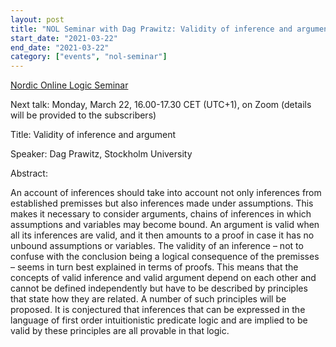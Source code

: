 ```yaml
---
layout: post
title: "NOL Seminar with Dag Prawitz: Validity of inference and argument"
start_date: "2021-03-22"
end_date: "2021-03-22"
category: ["events", "nol-seminar"]
---
```

[Nordic Online Logic Seminar](/the-NOL-seminar.html)

Next talk: Monday, March 22, 16.00-17.30 CET (UTC+1), on Zoom (details will be
provided to the subscribers)

Title: Validity of inference and argument

Speaker: Dag Prawitz, Stockholm University

Abstract:

An account of inferences should take into account not only inferences from
established premisses but also inferences made under assumptions. This makes it
necessary to consider arguments, chains of inferences in which assumptions and
variables may become bound. An argument is valid when all its inferences are
valid, and it then amounts to a proof in case it has no unbound assumptions or
variables. The validity of an inference – not to confuse with the conclusion
being a logical consequence of the premisses – seems in turn best explained in
terms of proofs. This means that the concepts of valid inference and valid
argument depend on each other and cannot be defined independently but have to be
described by principles that state how they are related. A number of such
principles will be proposed.  It is conjectured that inferences that can be
expressed in the language of first order intuitionistic predicate logic and are
implied to be valid by these principles are all provable in that logic.

